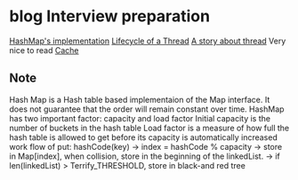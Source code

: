 # blog Interview preparation
[HashMap's implementation](http://yikun.github.io/2015/04/01/Java-HashMap%E5%B7%A5%E4%BD%9C%E5%8E%9F%E7%90%86%E5%8F%8A%E5%AE%9E%E7%8E%B0/)
[Lifecycle of a Thread](http://www.cnblogs.com/sunddenly/p/4106562.html)
[A story about thread](http://mp.weixin.qq.com/s?__biz=MjM5NzA1MTcyMA==&mid=403498894&idx=2&sn=219c1a6001b5bb7e6bdc7963b1af8450&scene=2&srcid=0330UDNmQ2GlTOLo1CY8IZfH&from=timeline&isappinstalled=0#wechat_redirect) Very nice to read
[Cache](http://blog.chinaunix.net/uid-26817832-id-3244916.html)


## Note
Hash Map is a Hash table based implementaion of the Map interface. It does not guarantee that the order will remain constant over time.
HashMap has two important factor: capacity and load factor
Initial capacity is the number of buckets in the hash table
Load factor is a measure of how full the hash table is allowed to get before its capacity is automatically increased
work flow of put: hashCode(key) -> index = hashCode % capacity -> store in Map[index], when collision, store in the beginning of the linkedList. 
-> if  len(linkedList) > Terrify_THRESHOLD, store in black-and red tree 